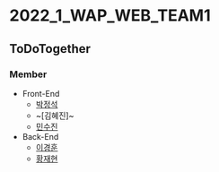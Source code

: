 # 2022_1_WAP_WEB_TEAM1
## ToDoTogether
  

### Member
+ Front-End
  + [박정석](https://github.com/navyjeongs)
  + ~[김혜진]~
  + [민수진](https://github.com/Suz00)
+ Back-End
  + [이경훈](https://github.com/spiky-haired-Pyramid-head)
  + [황재현](https://github.com/nuyh99)
